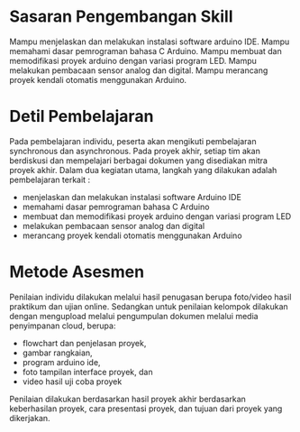 # Sasaran Pengembangan Skill

Mampu menjelaskan dan melakukan instalasi software arduino IDE. Mampu memahami dasar pemrograman bahasa C Arduino. Mampu membuat dan memodifikasi proyek arduino dengan variasi program LED. Mampu melakukan pembacaan sensor analog dan digital. Mampu merancang proyek kendali otomatis menggunakan Arduino.

# Detil Pembelajaran

Pada pembelajaran individu, peserta akan mengikuti pembelajaran synchronous dan asynchronous. Pada proyek akhir, setiap tim akan berdiskusi dan mempelajari berbagai dokumen yang disediakan mitra proyek akhir. Dalam dua kegiatan utama, langkah yang dilakukan adalah pembelajaran terkait :

- menjelaskan dan melakukan instalasi software Arduino IDE
- memahami dasar pemrograman bahasa C Arduino
- membuat dan memodifikasi proyek arduino dengan variasi program LED
- melakukan pembacaan sensor analog dan digital
- merancang proyek kendali otomatis menggunakan Arduino

# Metode Asesmen

Penilaian individu dilakukan melalui hasil penugasan berupa foto/video hasil praktikum dan ujian online. Sedangkan untuk penilaian kelompok dilakukan dengan mengupload melalui pengumpulan dokumen melalui media penyimpanan cloud, berupa:

- flowchart dan penjelasan proyek,
- gambar rangkaian,
- program arduino ide,
- foto tampilan interface proyek, dan
- video hasil uji coba proyek

Penilaian dilakukan berdasarkan hasil proyek akhir berdasarkan keberhasilan proyek, cara presentasi proyek, dan tujuan dari proyek yang dikerjakan.
